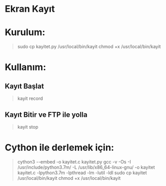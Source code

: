 # Ekran Kayıt

# Kurulum:
> sudo cp kayitet.py /usr/local/bin/kayit
> chmod +x /usr/local/bin/kayit

# Kullanım:
## Kayıt Başlat
> kayit record

## Kayıt Bitir ve FTP ile yolla
> kayit stop

# Cython ile derlemek için:
> cython3 --embed -o kayitet.c kayitet.py 
> gcc -v -Os -I /usr/include/python3.7m/ -L /usr/lib/x86_64-linux-gnu/  -o kayitet kayitet.c  -lpython3.7m  -lpthread -lm -lutil -ldl
> sudo cp kayitet /usr/local/bin/kayit
> chmod +x /usr/local/bin/kayit
